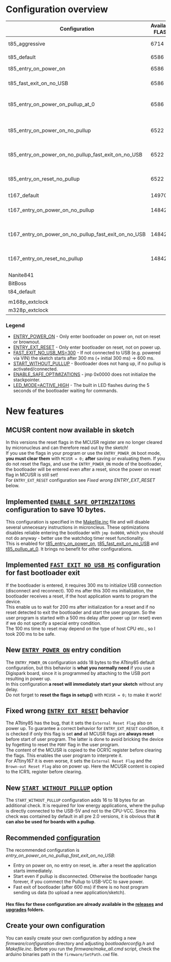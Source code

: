 # Configuration overview
| Configuration | Available FLASH | Bootloader size | Non default config flags set |
|---------------|-----------------|-----------------|------------------------------|
| t85_aggressive | 6714 | 1414 | OSCCAL_SAVE_CALIB=0, ENABLE_UNSAFE_OPTIMIZATIONS |
|  |  |  |  |
| t85_default | 6586 | 1584 | - |
| t85_entry_on_power_on | 6586 | 1592 | [ENTRY_POWER_ON](#new-entry_power_on-entry-condition), [ENABLE_SAFE_OPTIMIZATIONS](#implemented-enable_safe_optimizations-configuration-to-save-10-bytes) |
| t85_fast_exit_on_no_USB | 6586 | 1592 | [FAST_EXIT_NO_USB_MS=300](#implemented-auto_exit_no_usb_ms-configuration-for-fast-bootloader-exit), [ENABLE_SAFE_OPTIMIZATIONS](#implemented-enable_safe_optimizations-configuration-to-save-10-bytes) |
| t85_entry_on_power_on_pullup_at_0 | 6586 | 1598 | [ENTRY_POWER_ON](#new-entry_power_on-entry-condition), USB_CFG_PULLUP_IOPORTNAME + USB_CFG_PULLUP_BIT, [ENABLE_SAFE_OPTIMIZATIONS](#implemented-enable_safe_optimizations-configuration-to-save-10-bytes) |
|  |  |  |  |
| t85_entry_on_power_on_no_pullup | 6522 | 1636 | [ENTRY_POWER_ON](#new-entry_power_on-entry-condition), [START_WITHOUT_PULLUP](#new-start_without_pullup-option), LED_MODE=ACTIVE_HIGH |
| t85_entry_on_power_on_no_pullup_fast_exit_on_no_USB | 6522 | 1644 | [ENTRY_POWER_ON](#new-entry_power_on-entry-condition), [START_WITHOUT_PULLUP](#new-start_without_pullup-option), [FAST_EXIT_NO_USB_MS=300](#implemented-auto_exit_no_usb_ms-configuration-for-fast-bootloader-exit), LED_MODE=ACTIVE_HIGH |
| t85_entry_on_reset_no_pullup | 6522 | 1642 | [ENTRY_EXT_RESET](#fixed-wrong-entry_ext_reset-behavior), [START_WITHOUT_PULLUP](#new-start_without_pullup-option), LED_MODE=ACTIVE_HIGH |
|  |  |  |  |
| t167_default | 14970 | 1390 | - |
| t167_entry_on_power_on_no_pullup | 14842 | 1428 | [ENTRY_POWER_ON](#new-entry_power_on-entry-condition), [START_WITHOUT_PULLUP](#new-start_without_pullup-option), LED_MODE=ACTIVE_HIGH |
| t167_entry_on_power_on_no_pullup_fast_exit_on_no_USB | 14842 | 1436 | [ENTRY_POWER_ON](#new-entry_power_on-entry-condition), [START_WITHOUT_PULLUP](#new-start_without_pullup-option), [FAST_EXIT_NO_USB_MS=300](#implemented-auto_exit_no_usb_ms-configuration-for-fast-bootloader-exit), LED_MODE=ACTIVE_HIGH |
| t167_entry_on_reset_no_pullup | 14842 | 1436 | [ENTRY_EXT_RESET](#fixed-wrong-entry_ext_reset-behavior), [START_WITHOUT_PULLUP](#new-start_without_pullup-option), LED_MODE=ACTIVE_HIGH |
|  |  |  |  |
| Nanite841 |  | 1608 |  |
| BitBoss |  | 1606 |  |
| t84_default |  | 1534 |  |
|  |  |  |  |
| m168p_extclock |  | 1438 |  |
| m328p_extclock |  | 1438 |  |

### Legend
- [ENTRY_POWER_ON](#new-entry_power_on-entry-condition) - Only enter bootloader on power on, not on reset or brownout.
- [ENTRY_EXT_RESET](#fixed-wrong-entry_ext_reset-behavior) - Only enter bootloader on reset, not on power up.
- [FAST_EXIT_NO_USB_MS=300](#implemented-auto_exit_no_usb_ms-configuration-for-fast-bootloader-exit) - If not connected to USB (e.g. powered via VIN) the sketch starts after 300 ms (+ initial 300 ms) -> 600 ms.
- [START_WITHOUT_PULLUP](#new-start_without_pullup-option) - Bootloader does not hang up, if no pullup is activated/connected.
- [ENABLE_SAFE_OPTIMIZATIONS](#implemented-enable_safe_optimizations-configuration-to-save-10-bytes) - jmp 0x0000 does not initialize the stackpointer.
- [LED_MODE=ACTIVE_HIGH](https://github.com/ArminJo/micronucleus-firmware/blob/eebe73c46e7780d52c92e6f1c00c72edc26b7769/firmware/main.c#L527) - The built in LED flashes during the 5 seconds of the bootloader waiting for commands.

# New features
## MCUSR content now available in sketch
In this versions the reset flags in the MCUSR register are no longer cleared by micronucleus and can therefore read out by the sketch!<br/>
If you use the flags in your program or use the `ENTRY_POWER_ON` boot mode, **you must clear them** with `MCUSR = 0;` **after** saving or evaluating them. If you do not reset the flags, and use the `ENTRY_POWER_ON` mode of the bootloader, the bootloader will be entered even after a reset, since the power on reset flag in MCUSR is still set!<br/>
For `ENTRY_EXT_RESET` configuration see *Fixed wrong ENTRY_EXT_RESET* below.

## Implemented [`ENABLE_SAFE_OPTIMIZATIONS`](https://github.com/ArminJo/micronucleus-firmware/tree/master/firmware/crt1.S#L99) configuration to save 10 bytes.
This configuration is specified in the [Makefile.inc](https://github.com/ArminJo/micronucleus-firmware/tree/master/firmware/configuration/t85_fast_exit_on_no_USB/Makefile.inc#L18) file and will disable several unnecesary instructions in microncleus. These optimizations disables reliable entering the bootloader with `jmp 0x0000`, which you should not do anyway - better use the watchdog timer reset functionality.<br/>
This is enabled for [t85_entry_on_power_on](https://github.com/ArminJo/micronucleus-firmware/tree/master/firmware/configuration/t85_entry_on_power_on), [t85_fast_exit_on_no_USB](https://github.com/ArminJo/micronucleus-firmware/tree/master/firmware/configuration/t85_fast_exit_on_no_USB) and [t85_pullup_at_0](https://github.com/ArminJo/micronucleus-firmware/tree/master/firmware/configuration/t85_pullup_at_0). It brings no benefit for other configurations.

## Implemented [`FAST_EXIT_NO_USB_MS`](https://github.com/ArminJo/micronucleus-firmware/tree/master/firmware/configuration/t85_fast_exit_on_no_USB/bootloaderconfig.h#L168) configuration for fast bootloader exit
If the bootloader is entered, it requires 300 ms to initialize USB connection (disconnect and reconnect). 
100 ms after this 300 ms initialization, the bootloader receives a reset, if the host application wants to program the device.<br/>
This enable us to wait for 200 ms after initialization for a reset and if no reset detected to exit the bootloader and start the user program. 
So the user program is started with a 500 ms delay after power up (or reset) even if we do not specify a special entry condition.<br/>
The 100 ms time to reset may depend on the type of host CPU etc., so I took 200 ms to be safe. 

## New [`ENTRY_POWER_ON`](https://github.com/ArminJo/micronucleus-firmware/tree/master/firmware/configuration/t85_entry_on_power_on/bootloaderconfig.h#L156) entry condition
The `ENTRY_POWER_ON` configuration adds 18 bytes to the ATtiny85 default configuration, but this behavior is **what you normally need** if you use a Digispark board, since it is programmed by attaching to the USB port resulting in power up.<br/>
In this configuration **a reset will immediately start your sketch** without any delay.<br/>
Do not forget to **reset the flags in setup()** with `MCUSR = 0;` to make it work!<br/>

## Fixed wrong [`ENTRY_EXT_RESET`](https://github.com/ArminJo/micronucleus-firmware/tree/master/firmware/configuration/t85_entry_on_reset_no_pullup/bootloaderconfig.h#L146) behavior
The ATtiny85 has the bug, that it sets the `External Reset Flag` also on power up. To guarantee a correct behavior for `ENTRY_EXT_RESET` condition, it is checked if only this flag is set **and** all MCUSR flags are **always reset** before start of user program. The latter is done to avoid bricking the device by fogetting to reset the `PORF` flag in the user program.<br/>
The content of the MCUSR is copied to the OCR1C register before clearing the flags. This enables the user program to interprete it.<br/>
For ATtiny167 it is even worse, it sets the `External Reset Flag` and the `Brown-out Reset Flag` also on power up. Here the MCUSR content is copied to the ICR1L register before clearing.<br/>

## New [`START_WITHOUT_PULLUP`](https://github.com/ArminJo/micronucleus-firmware/tree/master/firmware/configuration/t85_entry_on_power_on_no_pullup_fast_exit_on_no_USB/bootloaderconfig.h#L186) option
The `START_WITHOUT_PULLUP` configuration adds 16 to 18 bytes for an additional check. It is required for low energy applications, where the pullup is directly connected to the USB-5V and not to the CPU-VCC. Since this check was contained by default in all pre 2.0 versions, it is obvious that **it can also be used for boards with a pullup**.

## Recommended [configuration](https://github.com/ArminJo/micronucleus-firmware/tree/master/firmware/configuration/t85_entry_on_power_on_no_pullup_fast_exit_on_no_USB)
The recommended configuration is *entry_on_power_on_no_pullup_fast_exit_on_no_USB*:
- Entry on power on, no entry on reset, ie. after a reset the application starts immediately.
- Start even if pullup is disconnected. Otherwise the bootloader hangs forever, if you commect the Pullup to USB-VCC to save power.
- Fast exit of bootloader (after 600 ms) if there is no host program sending us data (to upload a new application/sketch).

#### Hex files for these configuration are already available in the [releases](https://github.com/ArminJo/micronucleus-firmware/tree/master/firmware/releases) and [upgrades](https://github.com/ArminJo/micronucleus-firmware/tree/master/firmware/upgrades) folders.

## Create your own configuration
You can easily create your own configuration by adding a new *firmware/configuration* directory and adjusting *bootloaderconfig.h* and *Makefile.inc*. Before you run the *firmware/make_all.cmd* script, check the arduino binaries path in the `firmware/SetPath.cmd` file.
